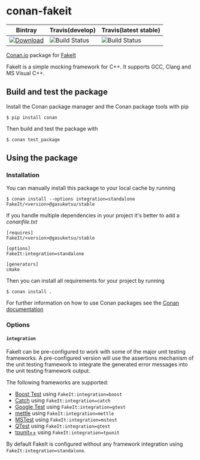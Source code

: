# conan-fakeit

| Bintray | Travis(develop) | Travis(latest stable) |
|---------|-----------------|-----------------------|
|[ ![Download](https://api.bintray.com/packages/gasuketsu/conans/FakeIt%3Agasuketsu/images/download.svg) ](https://bintray.com/gasuketsu/conans/FakeIt%3Agasuketsu/_latestVersion)|![Build Status](https://travis-ci.org/gasuketsu/conan-fakeit.svg?branch=develop)|![Build Status](https://travis-ci.org/gasuketsu/conan-fakeit.svg?branch=stable/2.0.5)|

[Conan.io](https://conan.io) package for [FakeIt](https://github.com/eranpeer/FakeIt)

FakeIt is a simple mocking framework for C++. It supports GCC, Clang and MS Visual C++.

## Build and test the package

Install the Conan package manager and the Conan package tools with pip

    $ pip install conan

Then build and test the package with

    $ conan test_package

## Using the package

### Installation

You can manually install this package to your local cache by running

    $ conan install --options integration=standalone FakeIt/<version>@gasuketsu/stable

If you handle multiple dependencies in your project it's better to add a *conanfile.txt*

    [requires]
    FakeIt/<version>@gasuketsu/stable

    [options]
    FakeIt:integration=standalone

    [generators]
    cmake

Then you can install all requirements for your project by running

    $ conan install .

For further information on how to use Conan packages see the [Conan documentation](http://docs.conan.io/)

### Options

#### `integration`

FakeIt can be pre-configured to work with some of the major unit testing frameworks. A pre-configured
version will use the assertions mechanism of the unit testing framework to integrate the generated
error messages into the unit testing framework output.

The following frameworks are supported:

- [Boost Test](http://www.boost.org/doc/libs/release/libs/test) using `FakeIt:integration=boost`
- [Catch](https://github.com/philsquared/Catch) using `FakeIt:integration=catch`
- [Google Test](https://github.com/google/googletest) using `FakeIt:integration=gtest`
- [mettle](https://github.com/jimporter/mettle) using `FakeIt:integration=mettle`
- [MSTest](http://en.wikipedia.org/wiki/Visual_Studio_Unit_Testing_Framework) using `FakeIt:integration=mstest`
- [QTest](http://doc.qt.io/qt-5/qttest-index.html) using `FakeIt:integration=qtest`
- [tpunit++](https://github.com/tpounds/tpunitpp) using `FakeIt:integration=tpunit`

By default FakeIt is configured without any framework integration using `FakeIt:integration=standalone`.
